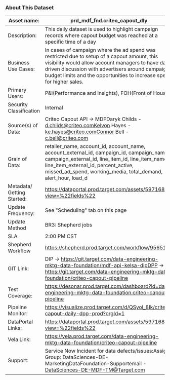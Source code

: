 ### About This Dataset

| Asset name: | prd_mdf_fnd.criteo_capout_dly |
| --- | --- |
| Description: | This daily dataset is used to highlight campaign records where capout budget was reached at a specific time of a day |
| Business Use Cases: | In cases of campaign where the ad spend was restricted due to setup of a capout amount, this visibility would allow account managers to have data driven discussion with advertisers around campaign budget limits and the opportunities to increase spend for higher sales. |
| Primary Users: | P&I(Performance and Insights), FOH(Front of House). |
| Security Classification | Internal |
| Source(s) of Data: | Criteo Capout API → MDFDaryk Childs - d.childs@criteo.comKelvon Hayes - ke.hayes@criteo.comConnor Bell - c.bell@criteo.com |
| Grain of Data: | retailer_name, account_id, account_name, account_external_id, campaign_id, campaign_name, campaign_external_id, line_item_id, line_item_name, line_item_external_id, percent_active, missed_ad_spend, working_media, total_demand, alert_hour, load_d |
| Metadata/ Getting Started: | https://dataportal.prod.target.com/assets/5971680/?view=%22fields%22 |
| Update Frequency: | See "Scheduling" tab on this page |
| Update Method | BR3: Shepherd jobs |
| SLA | 2:00 PM CST |
| Shepherd Workflow | https://shepherd.prod.target.com/workflow/9565173 |
| GIT Link: | DIP → https://git.target.com/data-engineering-mktg-data-foundation/mdf-api-kelsa-dipDPP → https://git.target.com/data-engineering-mktg-data-foundation/criteo-capout-pipeline |
| Test Coverage: | https://desonar.prod.target.com/dashboard?id=data-engineering-mktg-data-foundation.criteo-capout-pipeline |
| Pipeline Monitor: | https://visualize.prod.target.com/d/QSyol_8Ik/criteo-capout-daily-dpp-prod?orgId=1 |
| DataPortal Links: | https://dataportal.prod.target.com/assets/5971680/?view=%22fields%22 |
| Vela Link: | https://vela.prod.target.com/data-engineering-mktg-data-foundation/criteo-capout-pipeline |
| Support: | Service Now Incident for data defects/issues:Assign Group: DataSciences-DE-MarketingDataFoundation-Supportemail - DataSciences-DE-MDF-TM@Target.com |
